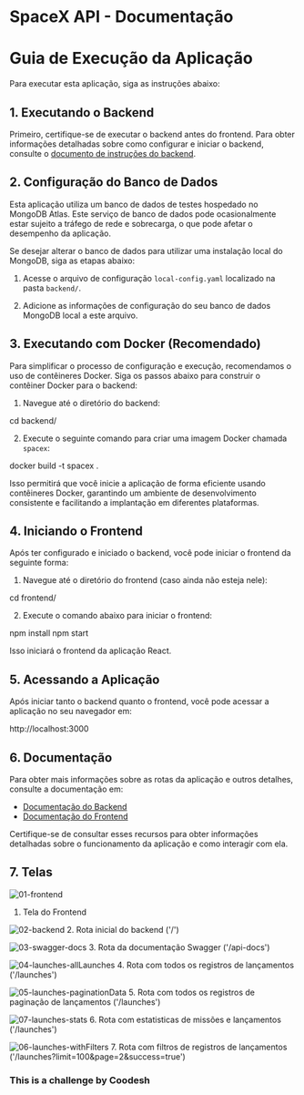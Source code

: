 # SpaceX API - Documentação

# Guia de Execução da Aplicação

Para executar esta aplicação, siga as instruções abaixo:

## 1. Executando o Backend

Primeiro, certifique-se de executar o backend antes do frontend. Para obter informações detalhadas sobre como configurar e iniciar o backend, consulte o [documento de instruções do backend](link-do-backend).

## 2. Configuração do Banco de Dados

Esta aplicação utiliza um banco de dados de testes hospedado no MongoDB Atlas. Este serviço de banco de dados pode ocasionalmente estar sujeito a tráfego de rede e sobrecarga, o que pode afetar o desempenho da aplicação.

Se desejar alterar o banco de dados para utilizar uma instalação local do MongoDB, siga as etapas abaixo:

1. Acesse o arquivo de configuração `local-config.yaml` localizado na pasta `backend/`.

2. Adicione as informações de configuração do seu banco de dados MongoDB local a este arquivo.

## 3. Executando com Docker (Recomendado)

Para simplificar o processo de configuração e execução, recomendamos o uso de contêineres Docker. Siga os passos abaixo para construir o contêiner Docker para o backend:

1. Navegue até o diretório do backend:

cd backend/

2. Execute o seguinte comando para criar uma imagem Docker chamada `spacex`:

docker build -t spacex .

Isso permitirá que você inicie a aplicação de forma eficiente usando contêineres Docker, garantindo um ambiente de desenvolvimento consistente e facilitando a implantação em diferentes plataformas.

## 4. Iniciando o Frontend

Após ter configurado e iniciado o backend, você pode iniciar o frontend da seguinte forma:

1. Navegue até o diretório do frontend (caso ainda não esteja nele):

cd frontend/

2. Execute o comando abaixo para iniciar o frontend:

npm install
npm start

Isso iniciará o frontend da aplicação React.

## 5. Acessando a Aplicação

Após iniciar tanto o backend quanto o frontend, você pode acessar a aplicação no seu navegador em:

http://localhost:3000


## 6. Documentação

Para obter mais informações sobre as rotas da aplicação e outros detalhes, consulte a documentação em:

- [Documentação do Backend](backend/README.md)
- [Documentação do Frontend](frontend/README.md)

Certifique-se de consultar esses recursos para obter informações detalhadas sobre o funcionamento da aplicação e como interagir com ela.

## 7. Telas

![01-frontend](img/01-frontend.png)
1. Tela do Frontend

![02-backend](img/02-backend.png)
2. Rota inicial do backend ('/')

![03-swagger-docs](img/03-swagger-docs.png)
3. Rota da documentação Swagger ('/api-docs')

![04-launches-allLaunches](img/04-launches-allLaunches.png)
4. Rota com todos os registros de lançamentos ('/launches')

![05-launches-paginationData](img/05-launches-paginationData.png)
5. Rota com todos os registros de paginação de lançamentos ('/launches')

![07-launches-stats](img/07-launches-stats.png)
6. Rota com estatisticas de missões e lançamentos ('/launches')

![06-launches-withFilters](img/06-launches-withFilters.png)
7. Rota com filtros de registros de lançamentos ('/launches?limit=100&page=2&success=true')


### This is a challenge by Coodesh
